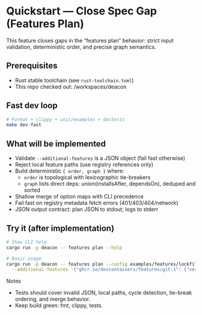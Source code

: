 # Quickstart — Close Spec Gap (Features Plan)

This feature closes gaps in the “features plan” behavior: strict input validation, deterministic order, and precise graph semantics.

## Prerequisites
- Rust stable toolchain (see `rust-toolchain.toml`)
- This repo checked out: /workspaces/deacon

## Fast dev loop

```bash
# Format + clippy + unit/examples + doctests
make dev-fast
```

## What will be implemented
- Validate `--additional-features` is a JSON object (fail fast otherwise)
- Reject local feature paths (use registry references only)
- Build deterministic `{ order, graph }` where:
  - `order` is topological with lexicographic tie-breakers
  - `graph` lists direct deps: union(installsAfter, dependsOn), deduped and sorted
- Shallow merge of option maps with CLI precedence
- Fail fast on registry metadata fetch errors (401/403/404/network)
- JSON output contract: plan JSON to stdout; logs to stderr

## Try it (after implementation)

```bash
# Show CLI help
cargo run -p deacon -- features plan --help

# Basic usage
cargo run -p deacon -- features plan --config examples/features/lockfile-demo/devcontainer.json \
  --additional-features '{"ghcr.io/devcontainers/features/git:1": {"version": "latest"}}'
```

Notes
- Tests should cover invalid JSON, local paths, cycle detection, tie-break ordering, and merge behavior.
- Keep build green: fmt, clippy, tests.
